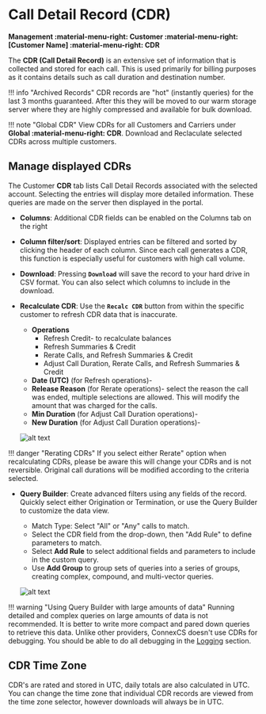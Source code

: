 # Call Detail Record (CDR)
**Management :material-menu-right: Customer :material-menu-right: [Customer Name] :material-menu-right: CDR**

The **CDR (Call Detail Record)** is an extensive set of information that is collected and stored for each call. This is used primarily for billing purposes as it contains details such as call duration and destination number. 

!!! info "Archived Records"
    CDR records are "hot" (instantly queries) for the last 3 months guaranteed. After this they will be moved to our warm storage server where they are highly compressed and available for bulk download.

!!! note "Global CDR"
    View CDRs for all Customers and Carriers under **Global :material-menu-right: CDR**. Download and Reclaculate selected CDRs across multiple customers.

## Manage displayed CDRs
The Customer **CDR** tab lists Call Detail Records associated with the selected account. Selecting the entries will display more detailed information. These queries are made on the server then displayed in the portal. 

* **Columns**: Additional CDR fields can be enabled on the Columns tab on the right
* **Column filter/sort**: Displayed entries can be filtered and sorted by clicking the header of each column. Since each call generates a CDR, this function is especially useful for customers with high call volume. 
* **Download**: Pressing **`Download`** will save the record to your hard drive in CSV format. You can also select which columns to include in the download.
* **Recalculate CDR**: Use the **`Recalc CDR`** button from within the specific customer to refresh CDR data that is inaccurate. 
    + **Operations**
        + Refresh Credit- to recalculate balances
        + Refresh Summaries & Credit
        + Rerate Calls, and Refresh Summaries & Credit
        + Adjust Call Duration, Rerate Calls, and Refresh Summaries & Credit
    + **Date (UTC)** (for Refresh operations)- 
    + **Release Reason** (for Rerate operations)- select the reason the call was ended, multiple selections are allowed. This will modify the amount that was charged for the calls. 
    + **Min Duration** (for Adjust Call Duration operations)- 
    + **New Duration** (for Adjust Call Duration operations)- 


    ![alt text][recalc]

!!! danger "Rerating CDRs"
    If you select either Rerate" option when recalculating CDRs, please be aware this will change your CDRs and is not reversible. Original call durations will be modified according to the criteria selected.
    
 * **Query Builder**: Create advanced filters using any fields of the record. Quickly select either Origination or Termination, or use the Query Builder to customize the data view.
    * Match Type: Select "All" or "Any" calls to match.
    * Select the CDR field from the drop-down, then "Add Rule" to define parameters to match.
    * Select **Add Rule** to select additional fields and parameters to include in the custom query. 
    * Use **Add Group** to group sets of queries into a series of groups, creating complex, compound, and multi-vector queries. 
    
    ![alt text][querybuilder]

!!! warning "Using Query Builder with large amounts of data"
    Running detailed and complex queries on large amounts of data is not recommended. It is better to write more compact and pared down queries to retrieve this data. Unlike other providers, ConnexCS doesn't use CDRs for debugging. You should be able to do all debugging in the [Logging](https://docs.connexcs.com/logging/) section. 
    
## CDR Time Zone
CDR's are rated and stored in UTC, daily totals are also calculated in UTC. You can change the time zone that individual CDR records are viewed from the time zone selector, however downloads will always be in UTC.
    
[querybuilder]: /customer/img/querybuilder.png "Query Builder"
[recalc]: /customer/img/56.png "Recalc"
